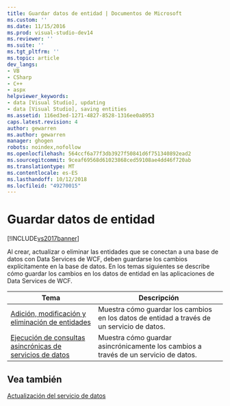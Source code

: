 ```yaml
---
title: Guardar datos de entidad | Documentos de Microsoft
ms.custom: ''
ms.date: 11/15/2016
ms.prod: visual-studio-dev14
ms.reviewer: ''
ms.suite: ''
ms.tgt_pltfrm: ''
ms.topic: article
dev_langs:
- VB
- CSharp
- C++
- aspx
helpviewer_keywords:
- data [Visual Studio], updating
- data [Visual Studio], saving entities
ms.assetid: 116ed3ed-1271-4827-8528-1316ee0a8953
caps.latest.revision: 4
author: gewarren
ms.author: gewarren
manager: ghogen
robots: noindex,nofollow
ms.openlocfilehash: 564ccf6a77f3db3927f50841d6f751340892ead2
ms.sourcegitcommit: 9ceaf69568d61023868ced59108ae4dd46f720ab
ms.translationtype: MT
ms.contentlocale: es-ES
ms.lasthandoff: 10/12/2018
ms.locfileid: "49270015"
---
```

# <a name="saving-entity-data"></a>Guardar datos de entidad
[!INCLUDE[vs2017banner](../includes/vs2017banner.md)]

Al crear, actualizar o eliminar las entidades que se conectan a una base de datos con Data Services de WCF, deben guardarse los cambios explícitamente en la base de datos. En los temas siguientes se describe cómo guardar los cambios en los datos de entidad en las aplicaciones de Data Services de WCF.  
  
|Tema|Descripción|  
|-----------|-----------------|  
|[Adición, modificación y eliminación de entidades](http://msdn.microsoft.com/library/a00f8933-b232-4445-95ba-adc634f055d8)|Muestra cómo guardar los cambios en los datos de entidad a través de un servicio de datos.|  
|[Ejecución de consultas asincrónicas de servicios de datos](http://msdn.microsoft.com/library/902a2dc1-d0e9-4b00-90a8-becc4cb1f6a7)|Muestra cómo guardar asincrónicamente los cambios a través de un servicio de datos.|  
  
## <a name="see-also"></a>Vea también  
 [Actualización del servicio de datos](http://msdn.microsoft.com/library/00d993be-ffed-4dea-baf7-6eea982cdb54)